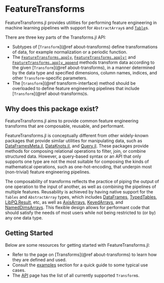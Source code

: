 # FeatureTransforms

FeatureTransforms.jl provides utilities for performing feature engineering in machine learning pipelines with support for `AbstractArray`s and [`Table`](https://github.com/JuliaData/Tables.jl)s.

There are three key parts of the Transforms.jl API:

* Subtypes of [`Transform`](@ref about-transforms) define transformations of data, for example normalization or a periodic function.
* The [`FeatureTransforms.apply`](@ref), [`FeatureTransforms.apply!`](@ref) and [`FeatureTransforms.apply_append`](@ref) methods transform data according to the given [`Transform`](@ref about-transforms), in a manner determined by the data type and specified dimensions, column names, indices, and other `Transform`-specific parameters.
* The [`transform`](@ref transform-interface) method should be overloaded to define feature engineering pipelines that include [`Transform`](@ref about-transforms)s.

## Why does this package exist?

FeatureTransforms.jl aims to provide common feature engineering transforms that are composable, reusable, and performant.

FeatureTransforms.jl is conceptually different from other widely-known packages that provide similar utilities for manipulating data, such as [DataFramesMeta.jl](https://github.com/JuliaData/DataFramesMeta.jl), [DataKnots.jl](https://github.com/rbt-lang/DataKnots.jl), and [Query.jl](https://github.com/queryverse/Query.jl). 
These packages provide methods for composing relational operations to filter, join, or combine structured data. 
However, a query-based syntax or an API that only supports one type are not the most suitable for composing the kinds of mathematical operations, such as one-hot-encoding, that underpin most (non-trivial) feature engineering pipelines. 

The composability of transforms reflects the practice of piping the output of one operation to the input of another, as well as combining the pipelines of multiple features. 
Reusability is achieved by having native support for the `Tables` and `AbstractArray` types, which includes [DataFrames](https://github.com/JuliaData/DataFrames.jl/), [TypedTables](https://github.com/JuliaData/TypedTables.jl), [LibPQ.Result](https://github.com/invenia/LibPQ.jl), etc, as well as [AxisArrays](https://github.com/JuliaArrays/AxisArrays.jl), [KeyedArrays](https://github.com/mcabbott/AxisKeys.jl), and [NamedDimsArrays](https://github.com/invenia/NamedDims.jl). 
This flexible design allows for performant code that should satisfy the needs of most users while not being restricted to (or by) any one data type.

## Getting Started

Below are some resources for getting started with FeatureTransforms.jl:

* Refer to the page on [Transforms](@ref about-transforms) to learn how they are defined and used.
* Consult the [examples](@ref) section for a quick guide to some typical use cases.
* The [API](@ref) page has the list of all currently supported `Transform`s.
